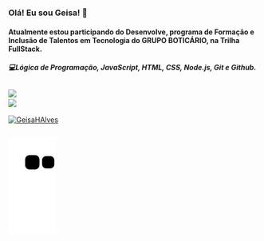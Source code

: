 ###                                          Olá! Eu sou Geisa! 👋
#### Atualmente estou participando do Desenvolve, programa de Formação e Inclusão de Talentos em Tecnologia do GRUPO BOTICÁRIO, na Trilha FullStack.
 
##### 💻Lógica de Programação, JavaScript, HTML, CSS, Node.js, Git e Github.
##
<div>
<a href="https://github.com/GeisaHAlves/">
<img width="49%" src="https://github-readme-streak-stats.herokuapp.com/?user=GeisaHAlves&hide_border=true&date_format=M%20j%5B%2C%20Y%5D&theme=blueberry"/>
</div>

<div>
  <a href="https://github.com/GeisaHAlves/">
  <img width="57%" src="http://github-profile-summary-cards.vercel.app/api/cards/profile-details?username=GeisaHAlves&theme=tokyonight"/>
 
</div>
  
<p align="left"> <img src="https://komarev.com/ghpvc/?username=GeisaHAlves&label=Profile%20views&color=0e75b6&style=flat" alt="GeisaHAlves" /> </p>

##
 
 
 ![Snake animation](https://github.com/GeisaHAlves/GeisaHAlves/blob/output/github-contribution-grid-snake.svg)


